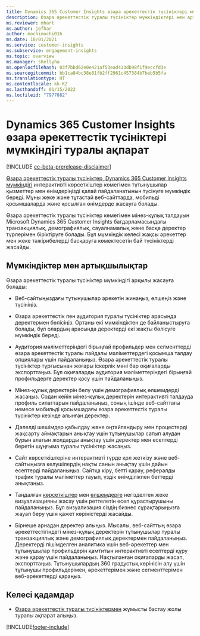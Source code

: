 ```yaml
---
title: Dynamics 365 Customer Insights өзара әрекеттестік түсініктері мүмкіндігі туралы ақпарат
description: Өзара әрекеттестік туралы түсініктер мүмкіндіктері мен артықшылықтарына кіріспе.
ms.reviewer: mhart
ms.author: jefhar
author: mochimochi016
ms.date: 10/01/2021
ms.service: customer-insights
ms.subservice: engagement-insights
ms.topic: overview
ms.manager: shellyha
ms.openlocfilehash: 03f7bbd62e0e421af53ead413db98f1f9eccfd3e
ms.sourcegitcommit: bb1ca84bc38e81fb2ff2961c457384b7beb5b5fa
ms.translationtype: HT
ms.contentlocale: kk-KZ
ms.lasthandoff: 01/15/2022
ms.locfileid: "7977882"
---
```

# <a name="about-dynamics-365-customer-insights-engagement-insights-capability"></a>Dynamics 365 Customer Insights өзара әрекеттестік түсініктері мүмкіндігі туралы ақпарат 

[!INCLUDE [cc-beta-prerelease-disclaimer](includes/cc-beta-prerelease-disclaimer.md)]

[Өзара әрекеттестік туралы түсініктер, Dynamics 365 Customer Insights мүмкіндігі](https://dynamics.microsoft.com/ai/customer-insights/engagement-insights-capability/) интерактивті көрсеткіштер көмегімен тұтынушылар қызметтер мен өнімдеріңізді қалай пайдаланатынын түсінуге мүмкіндік береді. Мұны жеке және тұтастай веб-сайттарда, мобильді қосымшаларда және қосылған өнімдерде жасауға болады.

Өзара әрекеттестік туралы түсініктер көмегімен мінез-құлық талдауын Microsoft Dynamics 365 Customer Insights бағдарламасындағы транзакциялық, демографиялық, сауалнамалық және басқа деректер түрлерімен біріктіруге болады. Бұл мүмкіндік келесі жақсы әрекеттер мен жеке тәжірибелерді басқаруға көмектесетін бай түсініктерді жасайды.

## <a name="features-and-benefits"></a>Мүмкіндіктер мен артықшылықтар

Өзара әрекеттестік туралы түсініктер мүмкіндігі арқылы жасауға болады:

- Веб-сайтыңыздағы тұтынушылар әрекетін жинаңыз, өлшеңіз және түсініңіз.

- Өзара әрекеттестік пен аудитория туралы түсініктер арасында деректермен бөлісіңіз. Ортаны екі мүмкіндіктен де байланыстыруға болады, бұл олардың арасында деректерді екі жақты бөлісуге мүмкіндік береді.

- Аудитория мәліметтеріндегі бірыңғай профильдер мен сегменттерді өзара әрекеттестік туралы пайдалы мәліметтердегі қосымша талдау опциялары үшін пайдаланыңыз. Өзара әрекеттестік туралы түсініктер тұрғысынан жоғары іскерлік мәні бар оқиғаларды экспорттаңыз. Бұл оқиғаларды аудитория мәліметтеріндегі бірыңғай профильдерге деректер қосу үшін пайдаланыңыз.

- Мінез-құлық деректерін бөлу үшін демографиялық өлшемдерді жасаңыз. Содан кейін мінез-құлық деректерін интерактивті талдауда профиль сипаттарын пайдаланыңыз, соның ішінде веб-сайттағы немесе мобильді қосымшадағы өзара әрекеттестік туралы түсініктер кезінде алынған деректер.

- Дәлелді шешімдер қабылдау және оңтайландыру мен процестерді жақсарту аймақтарын анықтау үшін тұтынушылар сатып алудан бұрын алатын жолдарды анықтау үшін деректер мен есептерді беретін шұңғыма туралы түсініктер жасаңыз. 

-  Сайт көрсеткіштеріне интерактивті түрде қол жеткізу және веб-сайтыңызға келушілердің нақты санын анықтау үшін дайын есептерді пайдаланыңыз. Сайтқа кіру, бетті қарау, рефералды трафик туралы мәліметтер тауып, үздік өнімділікпен беттерді анықтаңыз.

- Таңдалған [көрсеткіштер](glossary.md) мен [өлшемдерге](glossary.md) негізделген жеке визуализацияны жасау үшін реттелетін есеп құрастырушыны пайдаланыңыз. Бұл визуализация сіздің бизнес сұрақтарыңызға жауап беру үшін қажет көріністерді жасайды.

- Бірнеше арнадан деректер алыңыз. Мысалы, веб-сайттың өзара әрекеттестігіндегі мінез-құлық деректерін тұтынушылар туралы транзакциялық және демографиялық деректермен пайдаланыңыз. Деректерді пішімделген аналитика үшін веб-әрекеттер мен тұтынушылар профильдерін қамтитын интерактивті есептерді құру және қарау үшін пайдаланыңыз. Нақтыланған оқиғаларды жасап, экспорттаңыз. Тұтынушылардың 360 градустық көрінісін алу үшін тұтынушы профильдерімен, әрекеттерімен және сегменттерімен веб-әрекеттерді қараңыз.

## <a name="next-steps"></a>Келесі қадамдар

- [Өзара әрекеттестік туралы түсініктермен](get-started.md) жұмысты бастау жолы туралы ақпарат алыңыз.


[!INCLUDE[footer-include](../includes/footer-banner.md)]
